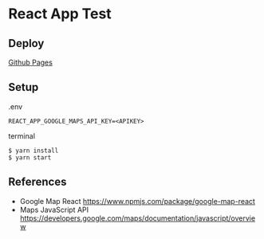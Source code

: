 # React App Test

## Deploy

[Github Pages](https://itoi10.github.io/react-sample/)

## Setup

.env

```
REACT_APP_GOOGLE_MAPS_API_KEY=<APIKEY>
```

terminal

```
$ yarn install
$ yarn start
```

## References

- Google Map React https://www.npmjs.com/package/google-map-react
- Maps JavaScript API https://developers.google.com/maps/documentation/javascript/overview
